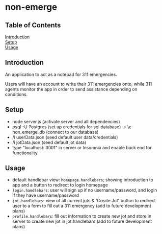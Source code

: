 # non-emerge

## Table of Contents

[Introduction](#introduction) <br/>
[Setup](#setup) <br/>
[Usage](#usage)



## Introduction

An application to act as a notepad for 311 emergencies.

Users will have an account to write their 311 emergencies onto, while 311 agents monitor the app in order to send assistance depending on conditions.


## Setup

- node server.js (activate server and all dependencies)
- psql -U Postgres (set up credentials for sql database) -> \c non_emerge_db (connect to our database)
- /i userData.json (seed default user data/credentials)
- /i jotData.json (seed default jot data)
- type "localhost: 3001" in server or Insomnia and enable back end for functionality


## Usage

- default handlebar view: `homepage.handlebars`; showing introduction to app and a button to redirect to login homepage
- `login.handlebars`: user will sign up if no username/password, and login if they have username/password
- `jot.handlebars`: view of all current jots & 'Create Jot' button to redirect user to a form to fill out a 311 emergency
  (add to future development plans)
- `profile.handlebars`: fill out information to create new jot and store in server to create new jot in jot.handlebars
  (add to future development plans)



